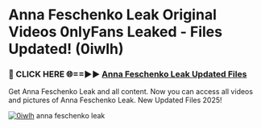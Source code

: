 # Anna Feschenko Leak Original Videos 0nlyFans Leaked - Files Updated! (0iwlh)

<h3>🔴 CLICK HERE 🌐==►► <a href="https://tinyurl.com/3hn5wdd3" rel="nofollow">Anna Feschenko Leak Updated Files</a></h3>

Get Anna Feschenko Leak and all content. Now you can access all videos and pictures of Anna Feschenko Leak. New Updated Files 2025!

[![0iwlh](https://i.imgur.com/4HnBqBT.gif)](https://tinyurl.com/3hn5wdd3)
anna feschenko leak
